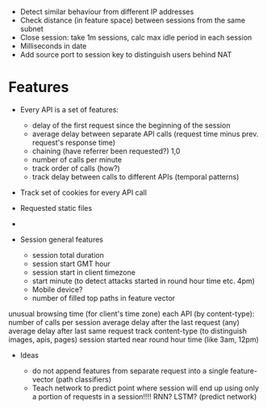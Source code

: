 * Detect similar behaviour from different IP addresses
* Check distance (in feature space) between sessions from the same subnet
* Close session: take 1m sessions, calc max idle period in each session
* Milliseconds in date
* Add source port to session key to distinguish users behind NAT



# Features
* Every API is a set of features:
  * delay of the first request since the beginning of the session
  * average delay between separate API calls (request time minus prev. request's response time)
  * chaining (have referrer been requested?) 1,0
  * number of calls per minute
  * track order of calls (how?)
  * track delay between calls to different APIs (temporal patterns)
* Track set of cookies for every API call
* Requested static files
*

* Session general features
  * session total duration
  * session start GMT hour
  * session start in client timezone
  * start minute (to detect attacks started in round hour time etc. 4pm)
  * Mobile device?
  * number of filled top paths in feature vector


unusual browsing time (for client's time zone)
each API (by content-type):
number of calls per session
average delay after the last request (any)
average delay after last same request
track content-type (to distinguish images, apis, pages)
session started near round hour time (like 3am, 12pm)


* Ideas

  * do not append features from separate request into a single feature-vector (path classifiers)
  * Teach network to predict point where session will end up using only a portion of requests in a session!!!! RNN? LSTM? (predict network)
